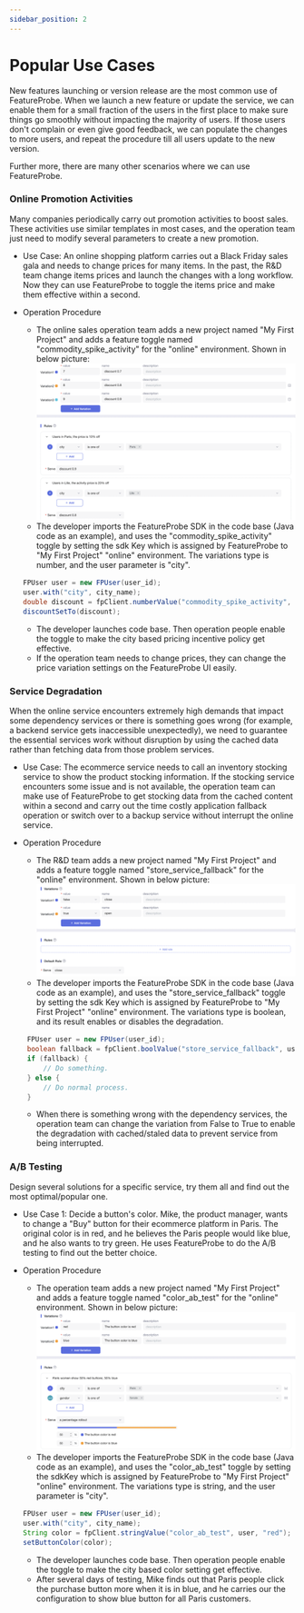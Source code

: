 ```yaml
---
sidebar_position: 2
---
```


# Popular Use Cases
New features launching or version release are the most common use of FeatureProbe. When we launch a new feature or update the service, we can enable them for a small fraction of the users in the first place to make sure things go 
smoothly without impacting the majority of users. If those users don't complain or even give good feedback, we 
can populate the changes to more users, and repeat the procedure till all users update to the new version.

Further more, there are many other scenarios where we can use FeatureProbe.
### Online Promotion Activities
 
 Many companies periodically carry out promotion activities to boost sales. 
These activities use similar templates in most cases, and the operation team just need to modify several parameters to create a new promotion.

- Use Case: An online shopping platform carries out a Black Friday sales gala and needs to change prices for many 
   items. In the past, the R&D team change items prices and launch the changes with a long workflow. Now they can use 
   FeatureProbe to toggle the items price and make them effective within a second.

- Operation Procedure
   
     * The online sales operation team adds a new project named "My First Project" and adds a feature toggle 
   named "commodity\_spike\_activity" for the "online" environment. Shown in below picture:
   ![commodity spike activity screenshot](../../pictures/en-Commodity_spike_activity.png)
    * The developer imports the FeatureProbe SDK in the code base (Java code as an example), and uses the "commodity\_spike\_activity" toggle 
   by setting the sdk Key which is assigned by FeatureProbe to "My First Project" "online" environment. 
   The variations type is number, and the user parameter is "city". 
  
    ```java
   FPUser user = new FPUser(user_id);
   user.with("city", city_name);
   double discount = fpClient.numberValue("commodity_spike_activity", user, 1.0);
   discountSetTo(discount);
    ```
  
   * The developer launches code base. Then operation people enable the toggle to make the city based pricing incentive
   policy get effective.
   * If the operation team needs to change prices, they can change the price variation settings on the FeatureProbe UI easily.

### Service Degradation

When the online service encounters extremely high demands that impact some dependency services 
or there is something goes wrong (for example, a backend service gets inaccessible unexpectedly), we need to guarantee 
the essential services work without disruption by using the cached data rather than fetching data from those problem services.

- Use Case: The ecommerce service needs to call an inventory stocking service to show the product stocking information.
   If the stocking service encounters some issue and is not available, the operation team can make use of FeatureProbe to 
   get stocking data from the cached content within a second and carry out the time costly application fallback operation 
   or switch over to a backup service without interrupt the online service.
   
- Operation Procedure
   * The R&D team adds a new project named "My First Project" and adds a feature toggle 
   named "store\_service\_fallback" for the "online" environment. Shown in below picture:
   ![storage service fallback screenshot](../../pictures/en-Store_service_fallback.png)
   * The developer imports the FeatureProbe SDK in the code base (Java code as an example), and uses the "store\_service\_fallback" toggle 
   by setting the sdk Key which is assigned by FeatureProbe to "My First Project" "online" environment. 
   The variations type is boolean, and its result enables or disables the degradation.  
  
   ```java
    FPUser user = new FPUser(user_id);
    boolean fallback = fpClient.boolValue("store_service_fallback", user, false);
    if (fallback) {
    	// Do something.
    } else {
    	// Do normal process.
    }
   ```
		   
   * When there is something wrong with the dependency services, the operation team can change the variation from False to 
   True to enable the degradation with cached/staled data to prevent service from being interrupted.

### A/B Testing

Design several solutions for a specific service, try them all and find out the most optimal/popular one.
 
- Use Case 1: Decide a button's color. Mike, the product manager, wants to change a "Buy" button for their ecommerce 
   platform in Paris. The original color is in red, and he believes the Paris people would like blue, and he also wants 
   to try green. He uses FeatureProbe to do the A/B testing to find out the better choice.
- Operation Procedure
   * The operation team adds a new project named "My First Project" and adds a feature toggle 
   named "color\_ab\_test" for the "online" environment. Shown in below picture:
   ![AB test screenshot](../../pictures/en-Color_ab_test.png)
   * The developer imports the FeatureProbe SDK in the code base (Java code as an example), and uses the "color\_ab\_test" toggle 
   by setting the sdkKey which is assigned by FeatureProbe to "My First Project" "online" environment. 
   The variations type is string, and the user parameter is "city". 
   
	```java
    FPUser user = new FPUser(user_id);
    user.with("city", city_name);
    String color = fpClient.stringValue("color_ab_test", user, "red");
    setButtonColor(color);
	```
	   
   * The developer launches code base. Then operation people enable the toggle to make the city based color setting
   get effective.
   * After several days of testing, Mike finds out that Paris people click the purchase button more when it is in blue,
   and he carries our the configuration to show blue button for all Paris customers.

